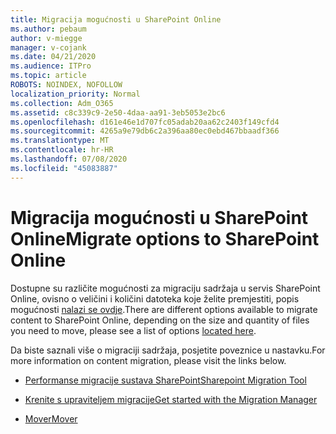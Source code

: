 ```yaml
---
title: Migracija mogućnosti u SharePoint Online
ms.author: pebaum
author: v-miegge
manager: v-cojank
ms.date: 04/21/2020
ms.audience: ITPro
ms.topic: article
ROBOTS: NOINDEX, NOFOLLOW
localization_priority: Normal
ms.collection: Adm_O365
ms.assetid: c8c339c9-2e50-4daa-aa91-3eb5053e2bc6
ms.openlocfilehash: d161e46e1d707fc05adab20aa62c2403f149cfd4
ms.sourcegitcommit: 4265a9e79db6c2a396aa80ec0ebd467bbaadf366
ms.translationtype: MT
ms.contentlocale: hr-HR
ms.lasthandoff: 07/08/2020
ms.locfileid: "45083887"
---
```

# <a name="migrate-options-to-sharepoint-online"></a><span data-ttu-id="2b187-102">Migracija mogućnosti u SharePoint Online</span><span class="sxs-lookup"><span data-stu-id="2b187-102">Migrate options to SharePoint Online</span></span>

<span data-ttu-id="2b187-103">Dostupne su različite mogućnosti za migraciju sadržaja u servis SharePoint Online, ovisno o veličini i količini datoteka koje želite premjestiti, popis mogućnosti [nalazi se ovdje](https://docs.microsoft.com/sharepointmigration/migrate-to-sharepoint-online).</span><span class="sxs-lookup"><span data-stu-id="2b187-103">There are different options available to migrate content to SharePoint Online, depending on the size and quantity of files you need to move, please see a list of options [located here](https://docs.microsoft.com/sharepointmigration/migrate-to-sharepoint-online).</span></span>

<span data-ttu-id="2b187-104">Da biste saznali više o migraciji sadržaja, posjetite poveznice u nastavku.</span><span class="sxs-lookup"><span data-stu-id="2b187-104">For more information on content migration, please visit the links below.</span></span>

- [<span data-ttu-id="2b187-105">Performanse migracije sustava SharePoint</span><span class="sxs-lookup"><span data-stu-id="2b187-105">Sharepoint Migration Tool</span></span>](https://docs.microsoft.com/sharepointmigration/introducing-the-sharepoint-migration-tool)

- [<span data-ttu-id="2b187-106">Krenite s upraviteljem migracije</span><span class="sxs-lookup"><span data-stu-id="2b187-106">Get started with the Migration Manager</span></span>](https://docs.microsoft.com/sharepointmigration/mm-get-started)

- [<span data-ttu-id="2b187-107">Mover</span><span class="sxs-lookup"><span data-stu-id="2b187-107">Mover</span></span>](https://docs.microsoft.com/sharepointmigration/mover-plan-migration)
